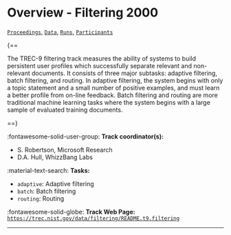 # Overview - Filtering 2000

[`Proceedings`](./proceedings.md), [`Data`](./data.md), [`Runs`](./runs.md), [`Participants`](./participants.md)

{==

The TREC-9 filtering track measures the ability of systems to build persistent user profiles which successfully separate relevant and non-relevant documents. It consists of three major subtasks: adaptive filtering, batch filtering, and routing. In adaptive filtering, the system begins with only a topic statement and a small number of positive examples, and must learn a better profile from on-line feedback. Batch filtering and routing are more traditional machine learning tasks where the system begins with a large sample of evaluated training documents.

==}

:fontawesome-solid-user-group: **Track coordinator(s):**

- S. Robertson, Microsoft Research 
- D.A. Hull, WhizzBang Labs 

:material-text-search: **Tasks:**

- `adaptive`: Adaptive filtering 
- `batch`: Batch filtering 
- `routing`: Routing 

:fontawesome-solid-globe: **Track Web Page:** [`https://trec.nist.gov/data/filtering/README.t9.filtering`](https://trec.nist.gov/data/filtering/README.t9.filtering) 

---

